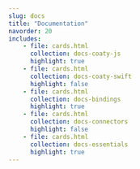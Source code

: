 ```yaml
---
slug: docs
title: "Documentation"
navorder: 20
includes:
    - file: cards.html
      collection: docs-coaty-js
      highlight: true
    - file: cards.html
      collection: docs-coaty-swift
      highlight: false
    - file: cards.html
      collection: docs-bindings
      highlight: true
    - file: cards.html
      collection: docs-connectors
      highlight: false
    - file: cards.html
      collection: docs-essentials
      highlight: true
---
```

